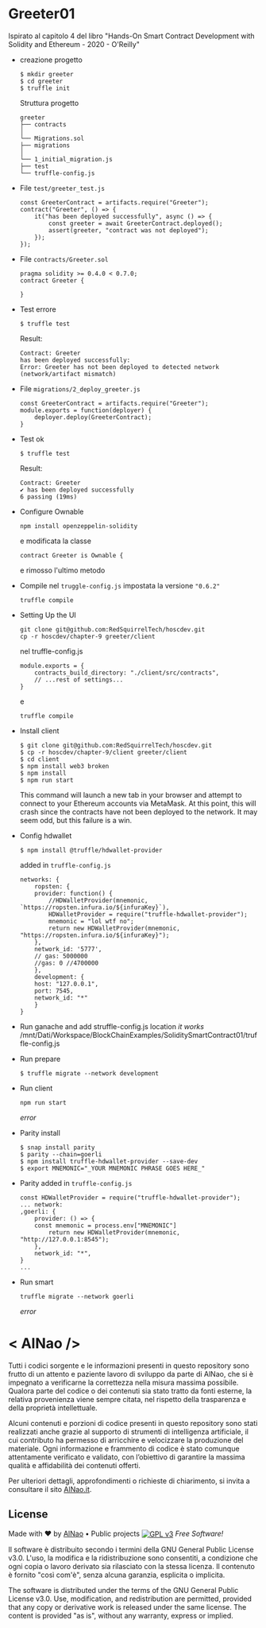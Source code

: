 # Greeter01
Ispirato al capitolo 4 del libro "Hands-On Smart Contract Development with Solidity and Ethereum - 2020 - O'Reilly"
- creazione progetto
    ```
	$ mkdir greeter
	$ cd greeter
	$ truffle init
    ```
    Struttura progetto
    ```
	greeter
	├── contracts
	│
	└── Migrations.sol
	├── migrations
	│
	└── 1_initial_migration.js
	├── test
	└── truffle-config.js
    ```
- File ```test/greeter_test.js```
    ```
	const GreeterContract = artifacts.require("Greeter");
	contract("Greeter", () => {
		it("has been deployed successfully", async () => {
			const greeter = await GreeterContract.deployed();
			assert(greeter, "contract was not deployed");
		});
	});
    ```
- File ```contracts/Greeter.sol```
    ```
	pragma solidity >= 0.4.0 < 0.7.0;
	contract Greeter {
	
	}
    ```
- Test errore

	```$ truffle test```
    
    Result:
    ```
	Contract: Greeter
    has been deployed successfully:
    Error: Greeter has not been deployed to detected network (network/artifact mismatch)
    ```
- File ```migrations/2_deploy_greeter.js```
    ```
	const GreeterContract = artifacts.require("Greeter");
	module.exports = function(deployer) {
		deployer.deploy(GreeterContract);
	}
    ```
- Test ok

	```$ truffle test```

    Result:
    ```
	Contract: Greeter
   	✔ has been deployed successfully
   	6 passing (19ms)
    ```

- Configure Ownable
	```
	npm install openzeppelin-solidity
	```
	e modificata la classe 
	```
	contract Greeter is Ownable { 
	```
	e rimosso l'ultimo metodo
- Compile
	nel ```truggle-config.js``` impostata la versione ```"0.6.2"```
	```
	truffle compile
	```
- Setting Up the UI
	```
	git clone git@github.com:RedSquirrelTech/hoscdev.git
	cp -r hoscdev/chapter-9 greeter/client
	```
	nel truffle-config.js
	```
	module.exports = {
		contracts_build_directory: "./client/src/contracts",
		// ...rest of settings...
	}
	```
	e
	```
	truffle compile
	```
- Install client 
	```
	$ git clone git@github.com:RedSquirrelTech/hoscdev.git
	$ cp -r hoscdev/chapter-9/client greeter/client
	$ cd client
	$ npm install web3 broken
	$ npm install
	$ npm run start
	```
	This command will launch a new tab in your browser and attempt to connect to your Ethereum accounts via MetaMask. At this point, this will crash since the contracts have not been deployed to the network. It may seem odd, but this failure is a win.
- Config hdwallet
	```
	$ npm install @truffle/hdwallet-provider
	```
	added in ```truffle-config.js```
	```
  	networks: {
		ropsten: {
		provider: function() {
			//HDWalletProvider(mnemonic, `https://ropsten.infura.io/${infuraKey}`),
			HDWalletProvider = require("truffle-hdwallet-provider");
			mnemonic = "lol wtf no";
			return new HDWalletProvider(mnemonic, "https://ropsten.infura.io/${infuraKey}");
		},
		network_id: '5777',
		// gas: 5000000
		//gas: 0 //4700000
		},
		development: {
		host: "127.0.0.1",
		port: 7545,
		network_id: "*"
		}
	}
	```
- Run ganache and add struffle-config.js location *it works*
	/mnt/Dati/Workspace/BlockChainExamples/SoliditySmartContract01/truffle-config.js
- Run prepare
	```
	$ truffle migrate --network development
	```
- Run client
	``` 
	npm run start
	```
	*error* 
- Parity install
	```
	$ snap install parity
	$ parity --chain=goerli
	$ npm install truffle-hdwallet-provider --save-dev
	$ export MNEMONIC="_YOUR MNEMONIC PHRASE GOES HERE_"
	```
- Parity	added in ```truffle-config.js```
	```
	const HDWalletProvider = require("truffle-hdwallet-provider");
	... network:
	,goerli: {
		provider: () => {
		const mnemonic = process.env["MNEMONIC"]
			return new HDWalletProvider(mnemonic, "http://127.0.0.1:8545");
		},
		network_id: "*",
	}
	...
	```
- Run smart
	```
	truffle migrate --network goerli
	```
	*error*
	


# &lt; AlNao /&gt;
Tutti i codici sorgente e le informazioni presenti in questo repository sono frutto di un attento e paziente lavoro di sviluppo da parte di AlNao, che si è impegnato a verificarne la correttezza nella misura massima possibile. Qualora parte del codice o dei contenuti sia stato tratto da fonti esterne, la relativa provenienza viene sempre citata, nel rispetto della trasparenza e della proprietà intellettuale. 


Alcuni contenuti e porzioni di codice presenti in questo repository sono stati realizzati anche grazie al supporto di strumenti di intelligenza artificiale, il cui contributo ha permesso di arricchire e velocizzare la produzione del materiale. Ogni informazione e frammento di codice è stato comunque attentamente verificato e validato, con l’obiettivo di garantire la massima qualità e affidabilità dei contenuti offerti. 


Per ulteriori dettagli, approfondimenti o richieste di chiarimento, si invita a consultare il sito [AlNao.it](https://www.alnao.it/).


## License
Made with ❤️ by <a href="https://www.alnao.it">AlNao</a>
&bull; 
Public projects 
<a href="https://www.gnu.org/licenses/gpl-3.0"  valign="middle"> <img src="https://img.shields.io/badge/License-GPL%20v3-blue?style=plastic" alt="GPL v3" valign="middle" /></a>
*Free Software!*


Il software è distribuito secondo i termini della GNU General Public License v3.0. L'uso, la modifica e la ridistribuzione sono consentiti, a condizione che ogni copia o lavoro derivato sia rilasciato con la stessa licenza. Il contenuto è fornito "così com'è", senza alcuna garanzia, esplicita o implicita.


The software is distributed under the terms of the GNU General Public License v3.0. Use, modification, and redistribution are permitted, provided that any copy or derivative work is released under the same license. The content is provided "as is", without any warranty, express or implied.
